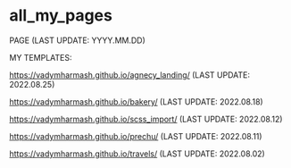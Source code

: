 # all_my_pages

PAGE (LAST UPDATE: YYYY.MM.DD)

MY TEMPLATES:

https://vadymharmash.github.io/agnecy_landing/ (LAST UPDATE: 2022.08.25)

https://vadymharmash.github.io/bakery/ (LAST UPDATE: 2022.08.18)

https://vadymharmash.github.io/scss_import/ (LAST UPDATE: 2022.08.12)

https://vadymharmash.github.io/prechu/ (LAST UPDATE: 2022.08.11)

https://vadymharmash.github.io/travels/ (LAST UPDATE: 2022.08.02)
